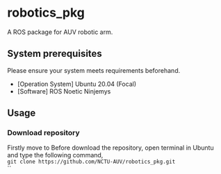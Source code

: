 # robotics_pkg
A ROS package for AUV robotic arm.

## System prerequisites
Please ensure your system meets requirements beforehand.
- [Operation System]  Ubuntu 20.04 (Focal)
- [Software]  ROS Noetic Ninjemys

## Usage
### Download repository
Firstly move to 
Before download the repository, open terminal in Ubuntu and type the following command, <br>
`git clone https://github.com/NCTU-AUV/robotics_pkg.git` <br>
`` <br>

